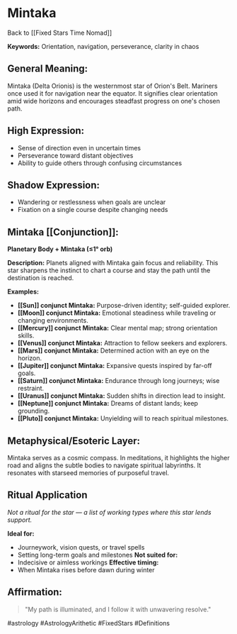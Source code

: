 # Mintaka

Back to [[Fixed Stars Time Nomad]]

**Keywords:** Orientation, navigation, perseverance, clarity in chaos

## General Meaning:
Mintaka (Delta Orionis) is the westernmost star of Orion's Belt. Mariners once used it for navigation near the equator. It signifies clear orientation amid wide horizons and encourages steadfast progress on one's chosen path.

## High Expression:
- Sense of direction even in uncertain times
- Perseverance toward distant objectives
- Ability to guide others through confusing circumstances

## Shadow Expression:
- Wandering or restlessness when goals are unclear
- Fixation on a single course despite changing needs

## Mintaka [[Conjunction]]:

**Planetary Body + Mintaka (≤1° orb)**

**Description:**
Planets aligned with Mintaka gain focus and reliability. This star sharpens the instinct to chart a course and stay the path until the destination is reached.

**Examples:**
- **[[Sun]] conjunct Mintaka:** Purpose-driven identity; self-guided explorer.
- **[[Moon]] conjunct Mintaka:** Emotional steadiness while traveling or changing environments.
- **[[Mercury]] conjunct Mintaka:** Clear mental map; strong orientation skills.
- **[[Venus]] conjunct Mintaka:** Attraction to fellow seekers and explorers.
- **[[Mars]] conjunct Mintaka:** Determined action with an eye on the horizon.
- **[[Jupiter]] conjunct Mintaka:** Expansive quests inspired by far-off goals.
- **[[Saturn]] conjunct Mintaka:** Endurance through long journeys; wise restraint.
- **[[Uranus]] conjunct Mintaka:** Sudden shifts in direction lead to insight.
- **[[Neptune]] conjunct Mintaka:** Dreams of distant lands; keep grounding.
- **[[Pluto]] conjunct Mintaka:** Unyielding will to reach spiritual milestones.

## Metaphysical/Esoteric Layer:
Mintaka serves as a cosmic compass. In meditations, it highlights the higher road and aligns the subtle bodies to navigate spiritual labyrinths. It resonates with starseed memories of purposeful travel.

## Ritual Application
*Not a ritual for the star — a list of working types where this star lends support.*

**Ideal for:**

- Journeywork, vision quests, or travel spells
- Setting long-term goals and milestones
**Not suited for:**
- Indecisive or aimless workings
**Effective timing:**
- When Mintaka rises before dawn during winter

## Affirmation:

> "My path is illuminated, and I follow it with unwavering resolve."


#astrology #AstrologyArithetic #FixedStars #Definitions
